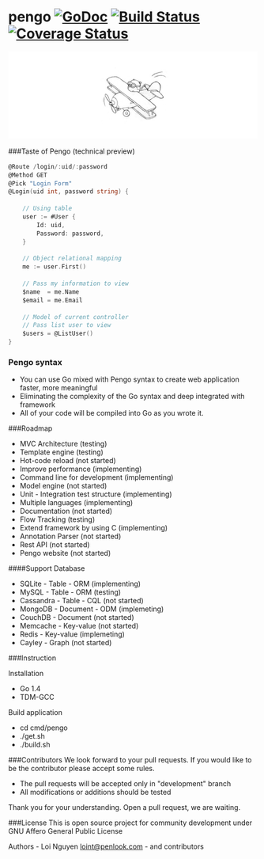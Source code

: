 # pengo [![GoDoc](https://img.shields.io/badge/doc-reference-blue.svg)](https://godoc.org/github.com/penlook/pengo) [![Build Status](https://travis-ci.org/penlook/pengo.svg)](https://travis-ci.org/penlook/pengo) [![Coverage Status](https://coveralls.io/repos/penlook/pengo/badge.svg?branch=master)](https://coveralls.io/r/penlook/pengo?branch=master)



![Go fly with Pengo](doc/image/gofly.png)

###Taste of Pengo (technical preview)

```go
@Route /login/:uid/:password
@Method GET
@Pick "Login Form"
@Login(uid int, password string) {

	// Using table
	user := #User {
		Id: uid,
		Password: password,
	}

	// Object relational mapping
	me := user.First()

	// Pass my information to view
	$name  = me.Name
	$email = me.Email

	// Model of current controller
	// Pass list user to view
	$users = @ListUser()
}
```

### Pengo syntax
- You can use Go mixed with Pengo syntax to create web application faster, more meaningful
- Eliminating the complexity of the Go syntax and deep integrated with framework
- All of your code will be compiled into Go as you wrote it.

###Roadmap

- MVC Architecture (testing)
- Template engine (testing)
- Hot-code reload (not started)
- Improve performance (implementing)
- Command line for development (implementing)
- Model engine (not started)
- Unit - Integration test structure (implementing)
- Multiple languages (implementing)
- Documentation (not started)
- Flow Tracking (testing)
- Extend framework by using C (implementing)
- Annotation Parser (not started)
- Rest API (not started)
- Pengo website (not started)

####Support Database

- SQLite	  -   Table      - ORM  (implementing)
- MySQL      -   Table      - ORM  (testing)
- Cassandra  -   Table      - CQL  (not started)
- MongoDB    -   Document   - ODM  (implemeting)
- CouchDB    -   Document          (not started)
- Memcache   -   Key-value         (not started)
- Redis      -   Key-value         (implemeting)
- Cayley     -   Graph             (not started)

###Instruction

Installation

- Go 1.4
- TDM-GCC  

Build application

- cd cmd/pengo
- ./get.sh
- ./build.sh

###Contributors
We look forward to your pull requests. If you would like to be the contributor please accept some rules.

- The pull requests will be accepted only in "development" branch
- All modifications or additions should be tested

Thank you for your understanding.
Open a pull request, we are waiting.

###License
This is open source project for community development under GNU Affero General Public License

Authors
	- Loi Nguyen <loint@penlook.com>
	- and contributors





